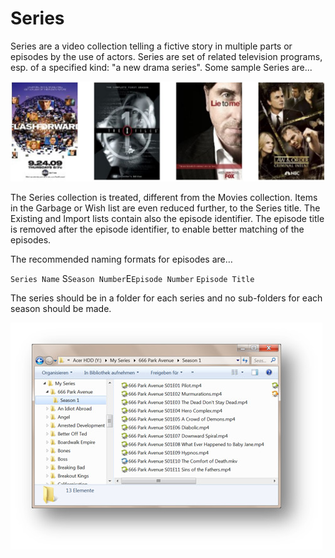 # Series

Series are a video collection telling a fictive story in multiple parts or episodes by the use of actors.  Series are set of related television programs, esp. of a specified kind: "a new drama series".  Some sample Series are...

![](Series.jpg)

The Series collection is treated, different from the Movies collection.  Items in the Garbage or Wish list are even reduced further, to the Series title.  The Existing and Import lists contain also the episode identifier.  The episode title is removed after the episode identifier, to enable better matching of the episodes.

The recommended naming formats for episodes are…

`Series Name` S`Season Number`E`Episode Number` `Episode Title`

The series should be in a folder for each series and no sub-folders for each season should be made.

![](SeriesFormat.jpg)

